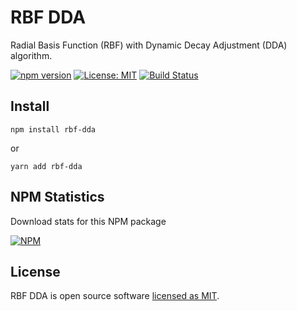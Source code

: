 # RBF DDA

Radial Basis Function (RBF) with Dynamic Decay Adjustment (DDA) algorithm.

[![npm version](https://badge.fury.io/js/rbf-dda.svg)](https://www.npmjs.com/package/rbf-dda) [![License: MIT](https://img.shields.io/badge/License-MIT-yellow.svg)](https://github.com/andrelmlins/rbf-dda/blob/master/LICENSE) [![Build Status](https://travis-ci.com/andrelmlins/rbf-dda.svg?branch=master)](https://travis-ci.com/andrelmlins/rbf-dda)

## Install

```
npm install rbf-dda
```

or

```
yarn add rbf-dda
```

## NPM Statistics

Download stats for this NPM package

[![NPM](https://nodei.co/npm/rbf-dda.png)](https://nodei.co/npm/rbf-dda/)

## License

RBF DDA is open source software [licensed as MIT](https://github.com/andrelmlins/rbf-dda/blob/master/LICENSE).
